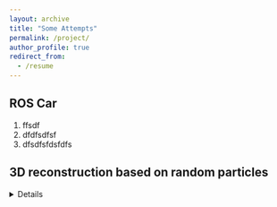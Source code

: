 ```yaml
---
layout: archive
title: "Some Attempts"
permalink: /project/
author_profile: true
redirect_from:
  - /resume
---
```


## ROS Car
1. ffsdf
2. dfdfsdfsf
3. dfsdfsfdsfdfs

## 3D reconstruction based on random particles
  
  <details> 
  <img src = "/files/Figure_center.png" alt = "figure">
  
  </details>









